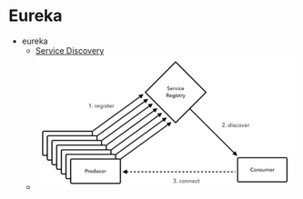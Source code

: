 # Eureka

- eureka
    - [Service Discovery](https://github.com/spring-cloud-samples/eureka)
    - ![alt tag](./pic/service-registry-overview.png)
